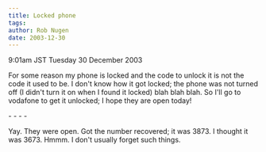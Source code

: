 ```yaml
---
title: Locked phone
tags: 
author: Rob Nugen
date: 2003-12-30
---
```


<p class=date>9:01am JST Tuesday 30 December 2003</p>

<p>For some reason my phone is locked and the code to unlock it is
  not the code it used to be.  I don't know how it got locked; the
  phone was not turned off (I didn't turn it on when I found it
  locked) blah blah blah.  So I'll go to vodafone to get it unlocked;
  I hope they are open today!</p>

<p>- - - -</p>

<p>Yay.  They were open.  Got the number recovered; it was 3873.  I
  thought it was 3673.  Hmmm.  I don't usually forget such things.</p>
